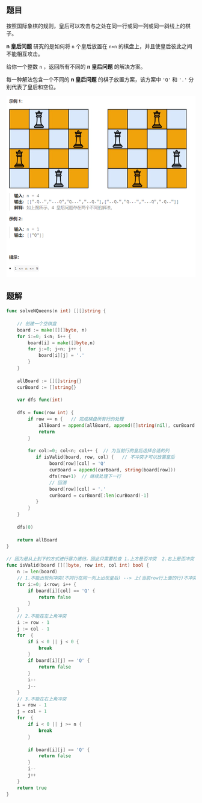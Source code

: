 ## 题目

按照国际象棋的规则，皇后可以攻击与之处在同一行或同一列或同一斜线上的棋子。

**n 皇后问题** 研究的是如何将 `n` 个皇后放置在 `n×n` 的棋盘上，并且使皇后彼此之间不能相互攻击。

给你一个整数 `n` ，返回所有不同的 **n 皇后问题** 的解决方案。

每一种解法包含一个不同的 **n 皇后问题** 的棋子放置方案，该方案中 `'Q'` 和 `'.'` 分别代表了皇后和空位。

![image-20240326153537360](51.N皇后.assets/image-20240326153537360.png)

## 题解

```go
func solveNQueens(n int) [][]string {

    // 创建一个空棋盘
    board := make([][]byte, n)
    for i:=0; i<n; i++ {
        board[i] = make([]byte,n)
        for j:=0; j<n; j++ {
            board[i][j] = '.'
        }
    }

    allBoard := [][]string{}
    curBoard := []string{}

    var dfs func(int)

    dfs = func(row int) {
        if row == n {   // 完成棋盘所有行的处理
            allBoard = append(allBoard, append([]string(nil), curBoard...))
            return
        }

        for col:=0; col<n; col++ {  // 为当前行的皇后选择合适的列
           if isValid(board, row, col) {   // 不冲突才可以放置皇后
                board[row][col] = 'Q'
                curBoard = append(curBoard, string(board[row]))
                dfs(row+1)  // 继续处理下一行
                // 回溯
                board[row][col] = '.'
                curBoard = curBoard[:len(curBoard)-1]
           } 
        }
    }

    dfs(0)

    return allBoard
}

// 因为是从上到下的方式进行暴力递归，因此只需要检查 1.上方是否冲突  2.右上是否冲突 3.左上是否冲突
func isValid(board [][]byte, row int, col int) bool {
    n := len(board)
    // 1.不能出现列冲突(不同行在同一列上出现皇后) --> 上(当前row行上面的行)不冲突
    for i:=0; i<row; i++ {
        if board[i][col] == 'Q' {
            return false
        }
    }
    // 2.不能在左上角冲突
    i := row - 1 
    j := col - 1
    for  {
        if i < 0 || j < 0 {
            break
        }
        if board[i][j] == 'Q' {
            return false
        }
        i--
        j--
    }
    // 3.不能在右上角冲突
    i = row - 1
    j = col + 1
    for  {
        if i < 0 || j >= n {
            break
        }

        if board[i][j] == 'Q' {
            return false
        }
        i--
        j++
    }
    return true
}
```

